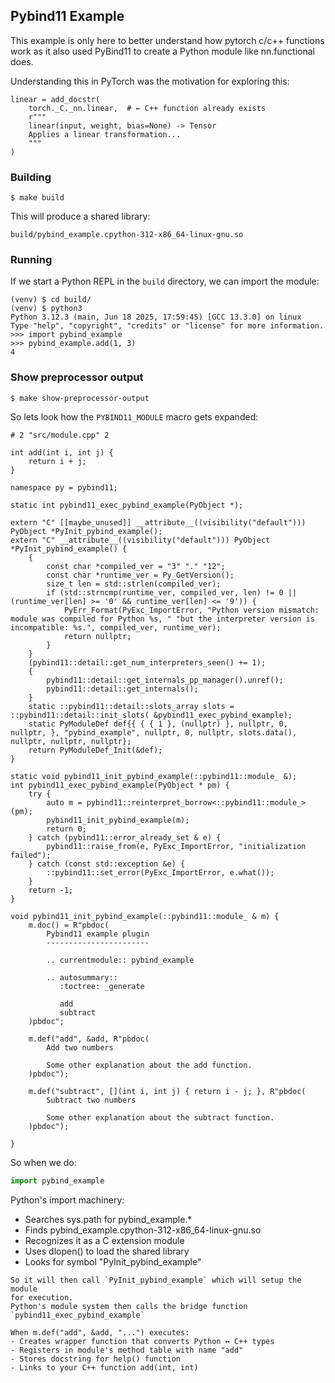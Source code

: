 ## Pybind11 Example
This example is only here to better understand how pytorch c/c++ functions work
as it also used PyBind11 to create a Python module like nn.functional does.

Understanding this in PyTorch was the motivation for exploring this:
```console
linear = add_docstr(
    torch._C._nn.linear,  # ← C++ function already exists
    r"""
    linear(input, weight, bias=None) -> Tensor
    Applies a linear transformation...
    """
)
```

### Building
```console
$ make build
```
This will produce a shared library:
```console
build/pybind_example.cpython-312-x86_64-linux-gnu.so 
```

### Running
If we start a Python REPL in the `build` directory, we can import the module:
```console
(venv) $ cd build/
(venv) $ python3
Python 3.12.3 (main, Jun 18 2025, 17:59:45) [GCC 13.3.0] on linux
Type "help", "copyright", "credits" or "license" for more information.
>>> import pybind_example
>>> pybind_example.add(1, 3)
4
```

### Show preprocessor output
```console
$ make show-preprocessor-output
```
So lets look how the `PYBIND11_MODULE` macro gets expanded:
```console
# 2 "src/module.cpp" 2

int add(int i, int j) {
    return i + j;
}

namespace py = pybind11;

static int pybind11_exec_pybind_example(PyObject *);

extern "C" [[maybe_unused]] __attribute__((visibility("default"))) PyObject *PyInit_pybind_example();
extern "C" __attribute__((visibility("default"))) PyObject *PyInit_pybind_example() { 
    {
        const char *compiled_ver = "3" "." "12";
        const char *runtime_ver = Py_GetVersion();
        size_t len = std::strlen(compiled_ver);
        if (std::strncmp(runtime_ver, compiled_ver, len) != 0 || (runtime_ver[len] >= '0' && runtime_ver[len] <= '9')) {
            PyErr_Format(PyExc_ImportError, "Python version mismatch: module was compiled for Python %s, " "but the interpreter version is incompatible: %s.", compiled_ver, runtime_ver);
            return nullptr;
        }
    }
    (pybind11::detail::get_num_interpreters_seen() += 1);
    {
        pybind11::detail::get_internals_pp_manager().unref();
        pybind11::detail::get_internals();
    }
    static ::pybind11::detail::slots_array slots = ::pybind11::detail::init_slots( &pybind11_exec_pybind_example);
    static PyModuleDef def{{ { { 1 }, (nullptr) }, nullptr, 0, nullptr, }, "pybind_example", nullptr, 0, nullptr, slots.data(), nullptr, nullptr, nullptr};
    return PyModuleDef_Init(&def);
}

static void pybind11_init_pybind_example(::pybind11::module_ &);
int pybind11_exec_pybind_example(PyObject * pm) {
    try {
        auto m = pybind11::reinterpret_borrow<::pybind11::module_>(pm);
        pybind11_init_pybind_example(m);
        return 0;
    } catch (pybind11::error_already_set & e) {
        pybind11::raise_from(e, PyExc_ImportError, "initialization failed");
    } catch (const std::exception &e) {
        ::pybind11::set_error(PyExc_ImportError, e.what());
    }
    return -1;
}

void pybind11_init_pybind_example(::pybind11::module_ & m) {
    m.doc() = R"pbdoc(
        Pybind11 example plugin
        -----------------------

        .. currentmodule:: pybind_example

        .. autosummary::
           :toctree: _generate

           add
           subtract
    )pbdoc";

    m.def("add", &add, R"pbdoc(
        Add two numbers

        Some other explanation about the add function.
    )pbdoc");

    m.def("subtract", [](int i, int j) { return i - j; }, R"pbdoc(
        Subtract two numbers

        Some other explanation about the subtract function.
    )pbdoc");

}
```
So  when we do:
```python
import pybind_example
```
Python's import machinery:
- Searches sys.path for pybind_example.*
- Finds pybind_example.cpython-312-x86_64-linux-gnu.so
- Recognizes it as a C extension module
- Uses dlopen() to load the shared library
- Looks for symbol "PyInit_pybind_example"
```
So it will then call `PyInit_pybind_example` which will setup the module
for execution.
Python's module system then calls the bridge function `pybind11_exec_pybind_example`

When m.def("add", &add, "...") executes:
- Creates wrapper function that converts Python ↔ C++ types
- Registers in module's method table with name "add"
- Stores docstring for help() function
- Links to your C++ function add(int, int)

